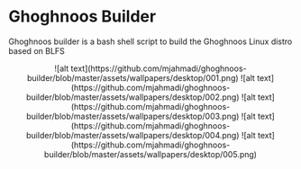 # Ghoghnoos Builder
Ghoghnoos builder is a bash shell script to build the Ghoghnoos Linux distro based on BLFS


<p align="center">
  ![alt text](https://github.com/mjahmadi/ghoghnoos-builder/blob/master/assets/wallpapers/desktop/001.png)
  ![alt text](https://github.com/mjahmadi/ghoghnoos-builder/blob/master/assets/wallpapers/desktop/002.png)
  ![alt text](https://github.com/mjahmadi/ghoghnoos-builder/blob/master/assets/wallpapers/desktop/003.png)
  ![alt text](https://github.com/mjahmadi/ghoghnoos-builder/blob/master/assets/wallpapers/desktop/004.png)
  ![alt text](https://github.com/mjahmadi/ghoghnoos-builder/blob/master/assets/wallpapers/desktop/005.png)
</p>
